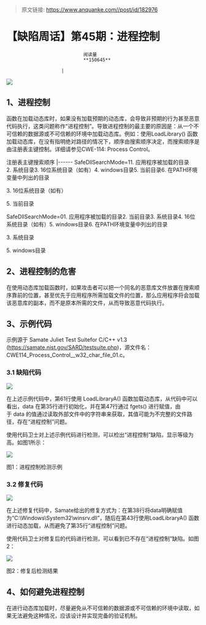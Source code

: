 > 原文链接: https://www.anquanke.com//post/id/182976 


# 【缺陷周话】第45期：进程控制


                                阅读量   
                                **150645**
                            
                        |
                        
                                                                                    



[![](https://p4.ssl.qhimg.com/t01649690fcb193fd32.jpg)](https://p4.ssl.qhimg.com/t01649690fcb193fd32.jpg)



## 1、进程控制

函数在加载动态库时，如果没有加载预期的动态库，会导致非预期的行为甚至恶意代码执行，这类问题称作“进程控制”。导致进程控制的最主要的原因是：从一个不可信赖的数据源或不可信赖的环境中加载动态库。例如：使用LoadLibrary() 函数加载动态库，在没有指明绝对路径的情况下，顺序由搜索顺序决定，而搜索顺序是由注册表主键控制。详细请参见CWE-114: Process Control。

<th width="153">注册表主键</th><th width="347">搜索顺序</th>
|------
<td width="174">SafeDllSearchMode=1</td><td width="368">1. 应用程序被加载的目录2. 系统目录3. 16位系统目录（如有）4. windows目录5. 当前目录6. 在PATH环境变量中列出的目录</td>

3. 16位系统目录（如有）

5. 当前目录
<td width="174">SafeDllSearchMode=0</td><td width="368">1. 应用程序被加载的目录2. 当前目录3. 系统目录4. 16位系统目录（如有）5. windows目录6. 在PATH环境变量中列出的目录</td>

3. 系统目录

5. windows目录



## 2、进程控制的危害

在使用动态库加载函数时，如果攻击者可以把一个同名的恶意库文件放置在搜索顺序靠前的位置，甚至优先于应用程序所需加载文件的位置，那么应用程序将会加载该恶意库的副本，而不是原本所需的文件，从而导致恶意代码执行。



## 3、示例代码

示例源于 Samate Juliet Test Suitefor C/C++ v1.3 (https://samate.nist.gov/SARD/testsuite.php)，源文件名：CWE114_Process_Control__w32_char_file_01.c。

### 3.1 缺陷代码

[![](https://p0.ssl.qhimg.com/t01410449356a2d3a3d.png)](https://p0.ssl.qhimg.com/t01410449356a2d3a3d.png)

在上述示例代码中，第61行使用 LoadLibraryA() 函数加载动态库，从代码中可以看出，data 在第35行进行初始化，并在第47行通过 fgets() 进行赋值，由于 data 的值通过读取外部文件中的字符串来获取，其值可能为不完整的文件路径，存在“进程控制”问题。

使用代码卫士对上述示例代码进行检测，可以检出“进程控制”缺陷，显示等级为高。如图1所示：

[![](https://p5.ssl.qhimg.com/t01294b39dda79a874e.png)](https://p5.ssl.qhimg.com/t01294b39dda79a874e.png)

图1：进程控制检测示例

### 3.2 修复代码

[![](https://p3.ssl.qhimg.com/t016116843d228e02ff.png)](https://p3.ssl.qhimg.com/t016116843d228e02ff.png)

在上述修复代码中，Samate给出的修复方式为：在第38行将data明确赋值为“C:\Windows\System32\winsrv.dll”，随后在第43行使用LoadLibraryA() 函数进行动态加载，从而避免了第35行“进程控制”问题。

使用代码卫士对修复后的代码进行检测，可以看到已不存在“进程控制”缺陷。如图2：

[![](https://p3.ssl.qhimg.com/t015a9be204b9fea066.png)](https://p3.ssl.qhimg.com/t015a9be204b9fea066.png)

图2：修复后检测结果



## 4、如何避免进程控制

在进行动态库加载时，尽量避免从不可信赖的数据源或不可信赖的环境中读取，如果无法避免这种情况，应该设计并实现完备的验证机制。
